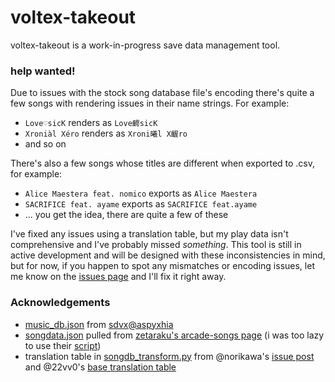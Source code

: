 # voltex-takeout

voltex-takeout is a work-in-progress save data management tool.

### help wanted!
Due to issues with the stock song database file's encoding there's quite a few songs with rendering issues in their name strings. For example:

* `Love♡sicK` renders as `Love齶sicK`
* `Xroniàl Xéro` renders as `Xroni曦l X齷ro`
* and so on

There's also a few songs whose titles are different when exported to .csv, for example:

* `Alice Maestera feat. nomico` exports as `Alice Maestera`
* `SACRIFICE feat. ayame` exports as `SACRIFICE feat.ayame`
* ... you get the idea, there are quite a few of these

I've fixed any issues using a translation table, but my play data isn't comprehensive and I've probably missed *something*. This tool is still in active development and will be designed with these inconsistencies in mind, but for now, if you happen to spot any mismatches or encoding issues, let me know on the [issues page](https://github.com/lucs100/voltex-takeout/issues) and I'll fix it right away.

### Acknowledgements
* [music_db.json](data/music_db.json) from [sdvx@aspyxhia](https://github.com/asphyxia-core/plugins)
* [songdata.json](data/songdata.json) pulled from [zetaraku's arcade-songs page](https://arcade-songs.zetaraku.dev/sdvx/songs/) (i was too lazy to use their [script](https://github.com/zetaraku/arcade-songs-fetch))
* translation table in [songdb_transform.py](/songdb_transform.py) from @norikawa's [issue post](https://github.com/22vv0/asphyxia_plugins/issues/14) and @22vv0's [base translation table](https://github.com/22vv0/asphyxia_plugins/blob/kfc/webui/asset/js/songslist.js#L48)
